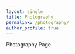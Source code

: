 ```yaml
---
layout: single
title: Photography
permalink: /photography/
author_profile: true
---
```


Photography Page
